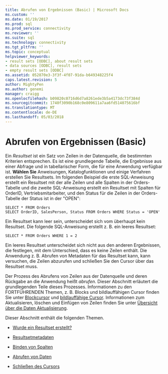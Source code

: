 ```yaml
---
title: Abrufen von Ergebnissen (Basic) | Microsoft Docs
ms.custom: ''
ms.date: 01/19/2017
ms.prod: sql
ms.prod_service: connectivity
ms.reviewer: ''
ms.suite: sql
ms.technology: connectivity
ms.tgt_pltfrm: ''
ms.topic: conceptual
helpviewer_keywords:
- result sets [ODBC], about result sets
- data sources [ODBC], result sets
- empty result sets [ODBC]
ms.assetid: 052870e3-3f3f-4f07-91da-b649348225f4
caps.latest.revision: 5
author: MightyPen
ms.author: genemi
manager: craigg
ms.openlocfilehash: b09820c0716d6d7a8261ede3b5a4173dc73f384d
ms.sourcegitcommit: 1740f3090b168c0e809611a7aa6fd514075616bf
ms.translationtype: MT
ms.contentlocale: de-DE
ms.lasthandoff: 05/03/2018
---
```

# <a name="retrieving-results-basic"></a>Abrufen von Ergebnissen (Basic)
Ein *Resultset* ist ein Satz von Zeilen in der Datenquelle, die bestimmten Kriterien entsprechen. Es ist eine grundlegende Tabelle, die Ergebnisse aus einer Abfrage und in tabellarischer Form, die für eine Anwendung verfügbar ist. **Wählen Sie** Anweisungen, Katalogfunktionen und einige Verfahren erstellen Sie Resultsets. Im folgenden Beispiel die erste SQL-Anweisung erstellt ein Resultset mit der alle Zeilen und alle Spalten in der Orders-Tabelle und die zweite SQL-Anweisung erstellt ein Resultset mit Spalten für OrderID, Vertriebsmitarbeiter, und den Status für die Zeilen in der Orders-Tabelle der Status ist in der "OPEN":  
  
```  
SELECT * FROM Orders  
SELECT OrderID, SalesPerson, Status FROM Orders WHERE Status = 'OPEN'  
```  
  
 Ein Resultset kann leer sein, unterscheidet sich vom überhaupt kein Resultset. Die folgende SQL-Anweisung erstellt z. B. ein leeres Resultset:  
  
```  
SELECT * FROM Orders WHERE 1 = 2  
```  
  
 Ein leeres Resultset unterscheidet sich nicht aus den anderen Ergebnissen, die festlegen, mit dem Unterschied, dass es keine Zeilen enthält. Die Anwendung z. B. Abrufen von Metadaten für das Resultset kann, kann versuchen, die Zeilen abzurufen und schließen Sie den Cursor über das Resultset muss.  
  
 Der Prozess des Abrufens von Zeilen aus der Datenquelle und deren Rückgabe an die Anwendung heißt *abrufen*. Dieser Abschnitt erläutert die grundlegenden Teile dieses Prozesses. Informationen zu den FORTFÜHRENDEN Themen, z. B. Blocks und bildlauffähigen Cursor finden Sie unter [Blockcursor](../../../odbc/reference/develop-app/block-cursors.md) und [bildlauffähige Cursor](../../../odbc/reference/develop-app/scrollable-cursors.md). Informationen zum Aktualisieren, löschen und Einfügen von Zeilen finden Sie unter [Übersicht über die Daten Aktualisierung](../../../odbc/reference/develop-app/updating-data-overview.md).  
  
 Dieser Abschnitt enthält die folgenden Themen.  
  
-   [Wurde ein Resultset erstellt?](../../../odbc/reference/develop-app/was-a-result-set-created.md)  
  
-   [Resultsetmetadaten](../../../odbc/reference/develop-app/result-set-metadata.md)  
  
-   [Binden von Spalten](../../../odbc/reference/develop-app/binding-columns.md)  
  
-   [Abrufen von Daten](../../../odbc/reference/develop-app/fetching-data.md)  
  
-   [Schließen des Cursors](../../../odbc/reference/develop-app/closing-the-cursor.md)
